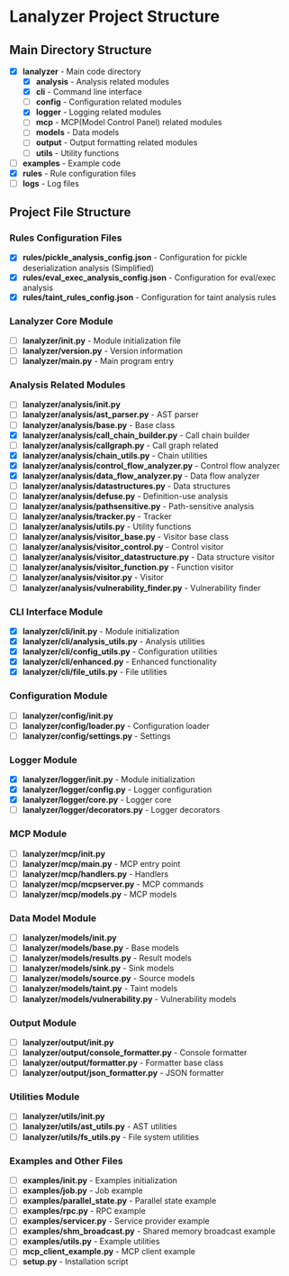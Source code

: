 # Lanalyzer Project Structure

## Main Directory Structure

- [x] **lanalyzer** - Main code directory
  - [x] **analysis** - Analysis related modules
  - [x] **cli** - Command line interface
  - [ ] **config** - Configuration related modules
  - [x] **logger** - Logging related modules
  - [ ] **mcp** - MCP(Model Control Panel) related modules
  - [ ] **models** - Data models
  - [ ] **output** - Output formatting related modules
  - [ ] **utils** - Utility functions
- [ ] **examples** - Example code
- [x] **rules** - Rule configuration files
- [ ] **logs** - Log files

## Project File Structure

### Rules Configuration Files

- [x] **rules/pickle_analysis_config.json** - Configuration for pickle deserialization analysis (Simplified)
- [x] **rules/eval_exec_analysis_config.json** - Configuration for eval/exec analysis
- [x] **rules/taint_rules_config.json** - Configuration for taint analysis rules

### Lanalyzer Core Module

- [ ] **lanalyzer/__init__.py** - Module initialization file
- [ ] **lanalyzer/__version__.py** - Version information
- [ ] **lanalyzer/main.py** - Main program entry

### Analysis Related Modules

- [ ] **lanalyzer/analysis/__init__.py**
- [ ] **lanalyzer/analysis/ast_parser.py** - AST parser
- [ ] **lanalyzer/analysis/base.py** - Base class
- [x] **lanalyzer/analysis/call_chain_builder.py** - Call chain builder
- [ ] **lanalyzer/analysis/callgraph.py** - Call graph related
- [x] **lanalyzer/analysis/chain_utils.py** - Chain utilities
- [x] **lanalyzer/analysis/control_flow_analyzer.py** - Control flow analyzer
- [x] **lanalyzer/analysis/data_flow_analyzer.py** - Data flow analyzer
- [ ] **lanalyzer/analysis/datastructures.py** - Data structures
- [ ] **lanalyzer/analysis/defuse.py** - Definition-use analysis
- [ ] **lanalyzer/analysis/pathsensitive.py** - Path-sensitive analysis
- [ ] **lanalyzer/analysis/tracker.py** - Tracker
- [ ] **lanalyzer/analysis/utils.py** - Utility functions
- [ ] **lanalyzer/analysis/visitor_base.py** - Visitor base class
- [ ] **lanalyzer/analysis/visitor_control.py** - Control visitor
- [ ] **lanalyzer/analysis/visitor_datastructure.py** - Data structure visitor
- [ ] **lanalyzer/analysis/visitor_function.py** - Function visitor
- [ ] **lanalyzer/analysis/visitor.py** - Visitor
- [ ] **lanalyzer/analysis/vulnerability_finder.py** - Vulnerability finder

### CLI Interface Module

- [x] **lanalyzer/cli/__init__.py** - Module initialization
- [x] **lanalyzer/cli/analysis_utils.py** - Analysis utilities
- [x] **lanalyzer/cli/config_utils.py** - Configuration utilities
- [x] **lanalyzer/cli/enhanced.py** - Enhanced functionality
- [x] **lanalyzer/cli/file_utils.py** - File utilities

### Configuration Module

- [ ] **lanalyzer/config/__init__.py**
- [ ] **lanalyzer/config/loader.py** - Configuration loader
- [ ] **lanalyzer/config/settings.py** - Settings

### Logger Module

- [x] **lanalyzer/logger/__init__.py** - Module initialization
- [x] **lanalyzer/logger/config.py** - Logger configuration
- [x] **lanalyzer/logger/core.py** - Logger core
- [ ] **lanalyzer/logger/decorators.py** - Logger decorators

### MCP Module

- [ ] **lanalyzer/mcp/__init__.py**
- [ ] **lanalyzer/mcp/__main__.py** - MCP entry point
- [ ] **lanalyzer/mcp/handlers.py** - Handlers
- [ ] **lanalyzer/mcp/mcpserver.py** - MCP commands
- [ ] **lanalyzer/mcp/models.py** - MCP models

### Data Model Module

- [ ] **lanalyzer/models/__init__.py**
- [ ] **lanalyzer/models/base.py** - Base models
- [ ] **lanalyzer/models/results.py** - Result models
- [ ] **lanalyzer/models/sink.py** - Sink models
- [ ] **lanalyzer/models/source.py** - Source models
- [ ] **lanalyzer/models/taint.py** - Taint models
- [ ] **lanalyzer/models/vulnerability.py** - Vulnerability models

### Output Module

- [ ] **lanalyzer/output/__init__.py**
- [ ] **lanalyzer/output/console_formatter.py** - Console formatter
- [ ] **lanalyzer/output/formatter.py** - Formatter base class
- [ ] **lanalyzer/output/json_formatter.py** - JSON formatter

### Utilities Module

- [ ] **lanalyzer/utils/__init__.py**
- [ ] **lanalyzer/utils/ast_utils.py** - AST utilities
- [ ] **lanalyzer/utils/fs_utils.py** - File system utilities

### Examples and Other Files

- [ ] **examples/__init__.py** - Examples initialization
- [ ] **examples/job.py** - Job example
- [ ] **examples/parallel_state.py** - Parallel state example
- [ ] **examples/rpc.py** - RPC example
- [ ] **examples/servicer.py** - Service provider example
- [ ] **examples/shm_broadcast.py** - Shared memory broadcast example
- [ ] **examples/utils.py** - Example utilities
- [ ] **mcp_client_example.py** - MCP client example
- [ ] **setup.py** - Installation script 